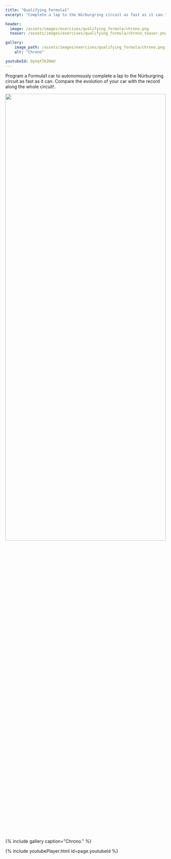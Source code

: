 ```yaml
---
title: "Qualifying Formula1"
excerpt: "Complete a lap to the Nürburgring circuit as fast as it can."

header:
  image: /assets/images/exercises/qualifying_formula/chrono.png
  teaser: /assets/images/exercises/qualifying_formula/chrono_teaser.png

gallery:
    image_path: /assets/images/exercises/qualifying_formula/chrono.png
    alt: "Chrono"

youtubeId: OyUqYTKZHmU
---
```


Program a Formula1 car to autonomously complete a lap to the Nürburgring circuit as fast as it can. Compare the evolution of your car with the record along the whole circuit!. 

<img src="/assets/images/exercises/qualifying_formula/chrono.png" width="100%" height="60%">
{% include gallery caption="Chrono." %}


{% include youtubePlayer.html id=page.youtubeId %}

